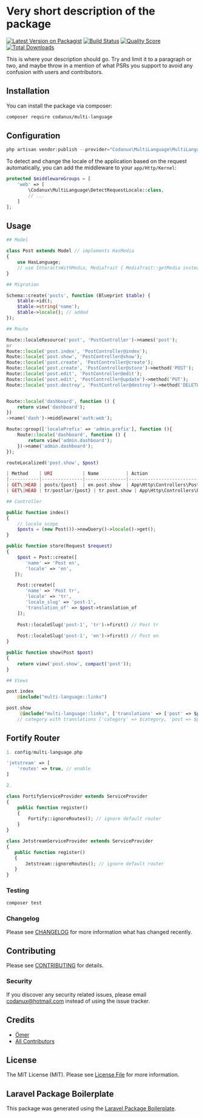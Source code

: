 # Very short description of the package

[![Latest Version on Packagist](https://img.shields.io/packagist/v/codanux/multi-language.svg?style=flat-square)](https://packagist.org/packages/codanux/multi-language)
[![Build Status](https://img.shields.io/travis/codanux/multi-language/master.svg?style=flat-square)](https://travis-ci.org/codanux/multi-language)
[![Quality Score](https://img.shields.io/scrutinizer/g/codanux/multi-language.svg?style=flat-square)](https://scrutinizer-ci.com/g/codanux/multi-language)
[![Total Downloads](https://img.shields.io/packagist/dt/codanux/multi-language.svg?style=flat-square)](https://packagist.org/packages/codanux/multi-language)

This is where your description should go. Try and limit it to a paragraph or two, and maybe throw in a mention of what PSRs you support to avoid any confusion with users and contributors.

## Installation

You can install the package via composer:

```bash
composer require codanux/multi-language
```

## Configuration


``` php
php artisan vendor:publish --provider="Codanux\MultiLanguage\MultiLanguageServiceProvider"
```

To detect and change the locale of the application based on the request automatically, you can add the middleware to your `app/Http/Kernel`:

``` php
protected $middlewareGroups = [
    'web' => [
        \Codanux\MultiLanguage\DetectRequestLocale::class,
        // ...
    ]
];
```

## Usage

``` php
## Model

class Post extends Model // implements HasMedia
{
    use HasLanguage;
    // use InteractsWithMedia, MediaTrait { MediaTrait::getMedia insteadof InteractsWithMedia; }
}

## Migration

Schema::create('posts', function (Blueprint $table) {
    $table->id();
    $table->string('name');
    $table->locale(); // added
});

## Route

Route::localeResource('post', 'PostController')->names('post');
or
Route::locale('post.index', 'PostController@index');
Route::locale('post.show', 'PostController@show');
Route::locale('post.create', 'PostController@create');
Route::locale('post.create', 'PostController@store')->method('POST');
Route::locale('post.edit', 'PostController@edit');
Route::locale('post.edit', 'PostController@update')->method('PUT');
Route::locale('post.destroy', 'PostController@destroy')->method('DELETE');


Route::locale('dashboard', function () {
    return view('dashboard');
})
->name('dash')->middleware('auth:web');

Route::group(['localePrefix' => 'admin.prefix'], function (){
    Route::locale('dashboard', function () {
        return view('admin.dashboard');
    })->name('admin.dashboard');
});

routeLocalized('post.show', $post)

| Method    | URI           | Name          | Action                              |
|-----------|---------------|---------------|-------------------------------------|
| GET\|HEAD | posts/{post}  | en.post.show  | App\Http\Controllers\PostController@show |
| GET\|HEAD | tr/postlar/{post} | tr.post.show | App\Http\Controllers\PostController@show |

## Controller

public function index()
{
    // locale scope
    $posts = (new Post())->newQuery()->locale()->get();
}

public function store(Request $request)
{
    $post = Post::create([
       'name' => 'Post en',
       'locale' => 'en',
   ]);

    Post::create([
       'name' => 'Post tr',
       'locale' => 'tr',
       'locale_slug' => 'post-1',
       'translation_of' => $post->translation_of
    ]);
    
    Post::localeSlug('post-1', 'tr')->first() // Post tr
    
    Post::localeSlug('post-1', 'en')->first() // Post en
}

public function show(Post $post)
{
    return view('post.show', compact('post'));
}

## Views

post.index
    @include("multi-language::links")

post.show
     @include("multi-language::links", ['translations' => ['post' => $post]])
    // category with translations ['category' => $category, 'post => $post]

```

## Fortify Router

``` php
1. config/multi-language.php

'jetstream' => [
    'routes' => true, // enable
] 

2.

class FortifyServiceProvider extends ServiceProvider
{
    public function register()
    {
        Fortify::ignoreRoutes(); // ignore default router
    }
}

class JetstreamServiceProvider extends ServiceProvider
{
   public function register()
   {
       Jetstream::ignoreRoutes(); // ignore default router
   }
}
```

### Testing

``` bash
composer test
```

### Changelog

Please see [CHANGELOG](CHANGELOG.md) for more information what has changed recently.

## Contributing

Please see [CONTRIBUTING](CONTRIBUTING.md) for details.

### Security

If you discover any security related issues, please email codanux@hotmail.com instead of using the issue tracker.

## Credits

- [Ömer](https://github.com/codanux)
- [All Contributors](../../contributors)

## License

The MIT License (MIT). Please see [License File](LICENSE.md) for more information.

## Laravel Package Boilerplate

This package was generated using the [Laravel Package Boilerplate](https://laravelpackageboilerplate.com).
